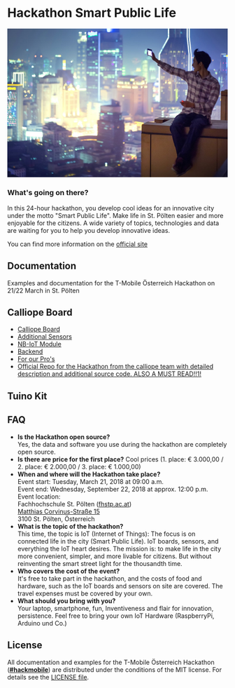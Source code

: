 # Hackathon Smart Public Life

![Hackathon Smart Public Life](assets/hackathon_banner.jpg)


### What's going on there?
In this 24-hour hackathon, you develop cool ideas for an innovative city under the motto "Smart Public Life". Make life in St. Pölten easier and more enjoyable for the citizens. A wide variety of topics, technologies and data are waiting for you to help you develop innovative ideas.

You can find more information on the [official site](https://business.t-mobile.at/kleinunternehmen/events/hackathon-smartpubliclife.php)


## Documentation
Examples and documentation for the T-Mobile Österreich Hackathon on 21/22 March in St. Pölten

## Calliope Board
* [Calliope Board](documentation/calliope.md)
* [Additional Sensors](documentation/sensors.md)
* [NB-IoT Module](documentation/nb-iot.md)
* [Backend](documentation/backend.md)
* [For our Pro's](documentation/install_yotta.md)
* [Official Repo for the Hackathon from the calliope team with detailed description and additional source code. ALSO A MUST READ!!1!](https://github.com/ubirch/telekom-nbiot-hackathon-2017)

## Tuino Kit

## FAQ
* **Is the Hackathon open source?**  
  Yes, the data and software you use during the hackathon are completely open source.  
* **Is there are price for the first place?**
  Cool prices (1. place: € 3.000,00 / 2. place: € 2.000,00 / 3. place: € 1.000,00)
* **When and where will the Hackathon take place?**  
  Event start: Tuesday, March 21, 2018 at 09:00 a.m.  
  Event end: Wednesday, September 22, 2018 at approx. 12:00 p.m.  
  Event location:  
  Fachhochschule St. Pölten ([fhstp.ac.at](fhstp.ac.at))  
  [Matthias Corvinus-Straße 15](https://goo.gl/vMRoXt)  
  3100 St. Pölten, Österreich
* **What is the topic of the hackathon?**  
  This time, the topic is IoT (Internet of Things): The focus is on connected life in the city (Smart Public Life). IoT boards, sensors, and everything the IoT heart desires. The mission is: to make life in the city more convenient, simpler, and more livable for citizens. But without reinventing the smart street light for the thousandth time.
* **Who covers the cost of the event?**  
  It's free to take part in the hackathon, and the costs of food and hardware, such as the IoT boards and sensors on site are covered. The travel expenses must be covered by your own.
* **What should you bring with you?**  
  Your laptop, smartphone, fun, Inventiveness and flair for innovation, persistence. Feel free to bring your own IoT Hardware (RaspberryPi, Arduino und Co.)

## License
All documentation and examples for the T-Mobile Österreich Hackathon ([**#hackmobile**](https://twitter.com/hashtag/hackmobile)) are distributed under the conditions of the MIT license. For details see the [LICENSE file](LICENSE).
